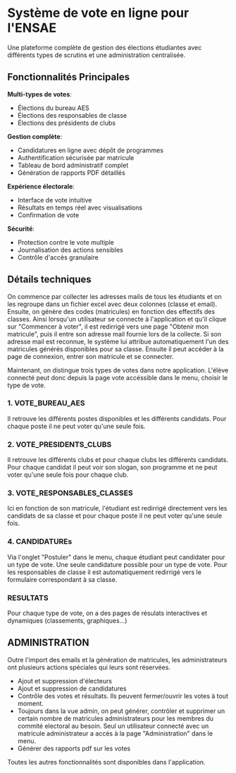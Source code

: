 # Système de vote en ligne pour l'ENSAE

Une plateforme complète de gestion des élections étudiantes avec différents types de scrutins et une administration centralisée.

## Fonctionnalités Principales

**Multi-types de votes**:
- Élections du bureau AES
- Élections des responsables de classe
- Élections des présidents de clubs

**Gestion complète**:
- Candidatures en ligne avec dépôt de programmes
- Authentification sécurisée par matricule
- Tableau de bord administratif complet
- Génération de rapports PDF détaillés

**Expérience électorale**:
- Interface de vote intuitive
- Résultats en temps réel avec visualisations
- Confirmation de vote

**Sécurité**:
- Protection contre le vote multiple
- Journalisation des actions sensibles
- Contrôle d'accès granulaire

## Détails techniques

On commence par collecter les adresses mails de tous les étudiants et on les regroupe dans un fichier excel avec deux colonnes (classe et email). Ensuite, on génère des codes (matricules) en fonction des effectifs des classes. Ainsi lorsqu'un utilisateur se connecte à l'application et qu'il clique sur "Commencer à voter", il est redirrigé vers une page "Obtenir mon matricule", puis il entre son adresse mail fournie lors de la collecte. Si son adresse mail est reconnue, le système lui attribue automatiquement l'un des matricules générés disponibles pour sa classe. Ensuite il peut accéder à la page de connexion, entrer son matricule et se connecter.

Maintenant, on distingue trois types de votes dans notre application.
L'élève connecté peut donc depuis la page vote accéssible dans le menu, choisir le type de vote. 

### 1. VOTE_BUREAU_AES
Il retrouve les différents postes disponibles et les différents candidats. Pour chaque poste il ne peut voter qu'une seule fois.

### 2. VOTE_PRESIDENTS_CLUBS
Il retrouve les différents clubs et pour chaque clubs les différents candidats.
Pour chaque candidat il peut voir son slogan, son programme et ne peut voter qu'une seule fois pour chaque club.

### 3. VOTE_RESPONSABLES_CLASSES
Ici en fonction de son matricule, l'étudiant est redirrigé directement vers les candidats de sa classe et pour chaque poste il ne peut voter qu'une seule fois.

### 4. CANDIDATUREs
Via l'onglet "Postuler" dans le menu, chaque étudiant peut candidater pour un type de vote. Une seule candidature possible pour un type de vote. Pour les responsables de classe il est automatiquement redirrigé vers le formulaire correspondant à sa classe.

### RESULTATS
Pour chaque type de vote, on a des pages de résulats interactives et dynamiques (classements, graphiques...)


## ADMINISTRATION

Outre l'import des emails et la génération de matricules, les administrateurs ont plusieurs actions spéciales qui leurs sont réservées.
- Ajout et suppression d'électeurs
- Ajout et suppression de candidatures
- Contrôle des votes et résultats. Ils peuvent fermer/ouvrir les votes à tout moment.
- Toujours dans la vue admin, on peut générer, contrôler et supprimer un certain nombre de matricules administrateurs pour les membres du commité electoral au besoin. Seul un utilisateur connecté avec un matricule administrateur a accès à la page "Administration" dans le menu.
- Générer des rapports pdf sur les votes

Toutes les autres fonctionnalités sont disponibles dans l'application.
